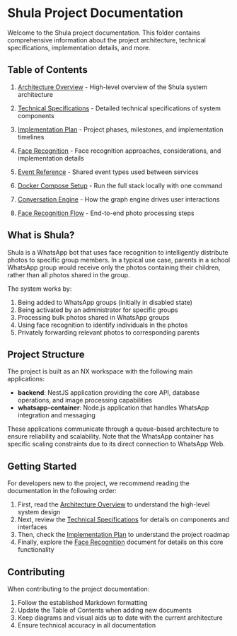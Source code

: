 # Shula Project Documentation

Welcome to the Shula project documentation. This folder contains comprehensive information about the project architecture, technical specifications, implementation details, and more.

## Table of Contents

1. [Architecture Overview](./architecture-overview.md) - High-level overview of the Shula system architecture
2. [Technical Specifications](./technical-specs.md) - Detailed technical specifications of system components
3. [Implementation Plan](./implementation-plan.md) - Project phases, milestones, and implementation timelines
4. [Face Recognition](./face-recognition.md) - Face recognition approaches, considerations, and implementation details

5. [Event Reference](./events-reference.md) - Shared event types used between services
6. [Docker Compose Setup](./docker-compose-setup.md) - Run the full stack locally with one command
7. [Conversation Engine](./conversation-engine.md) - How the graph engine drives user interactions
8. [Face Recognition Flow](./face-recognition-flow.md) - End-to-end photo processing steps

## What is Shula?

Shula is a WhatsApp bot that uses face recognition to intelligently distribute photos to specific group members. In a typical use case, parents in a school WhatsApp group would receive only the photos containing their children, rather than all photos shared in the group.

The system works by:
1. Being added to WhatsApp groups (initially in disabled state)
2. Being activated by an administrator for specific groups
3. Processing bulk photos shared in WhatsApp groups
4. Using face recognition to identify individuals in the photos
5. Privately forwarding relevant photos to corresponding parents

## Project Structure

The project is built as an NX workspace with the following main applications:

- **backend**: NestJS application providing the core API, database operations, and image processing capabilities
- **whatsapp-container**: Node.js application that handles WhatsApp integration and messaging

These applications communicate through a queue-based architecture to ensure reliability and scalability. Note that the WhatsApp container has specific scaling constraints due to its direct connection to WhatsApp Web.

## Getting Started

For developers new to the project, we recommend reading the documentation in the following order:

1. First, read the [Architecture Overview](./architecture-overview.md) to understand the high-level system design
2. Next, review the [Technical Specifications](./technical-specs.md) for details on components and interfaces
3. Then, check the [Implementation Plan](./implementation-plan.md) to understand the project roadmap
4. Finally, explore the [Face Recognition](./face-recognition.md) document for details on this core functionality

## Contributing

When contributing to the project documentation:

1. Follow the established Markdown formatting
2. Update the Table of Contents when adding new documents
3. Keep diagrams and visual aids up to date with the current architecture
4. Ensure technical accuracy in all documentation 